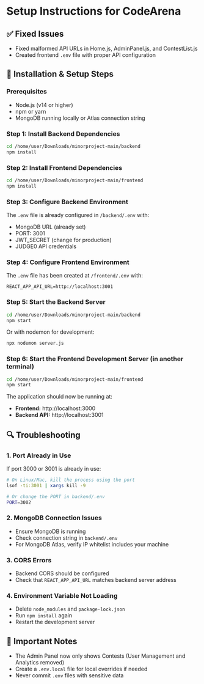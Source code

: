 # Setup Instructions for CodeArena

## ✅ Fixed Issues
- Fixed malformed API URLs in Home.js, AdminPanel.js, and ContestList.js
- Created frontend `.env` file with proper API configuration

## 🚀 Installation & Setup Steps

### Prerequisites
- Node.js (v14 or higher)
- npm or yarn
- MongoDB running locally or Atlas connection string

### Step 1: Install Backend Dependencies
```bash
cd /home/user/Downloads/minorproject-main/backend
npm install
```

### Step 2: Install Frontend Dependencies
```bash
cd /home/user/Downloads/minorproject-main/frontend
npm install
```

### Step 3: Configure Backend Environment
The `.env` file is already configured in `/backend/.env` with:
- MongoDB URL (already set)
- PORT: 3001
- JWT_SECRET (change for production)
- JUDGE0 API credentials

### Step 4: Configure Frontend Environment
The `.env` file has been created at `/frontend/.env` with:
```
REACT_APP_API_URL=http://localhost:3001
```

### Step 5: Start the Backend Server
```bash
cd /home/user/Downloads/minorproject-main/backend
npm start
```
Or with nodemon for development:
```bash
npx nodemon server.js
```

### Step 6: Start the Frontend Development Server (in another terminal)
```bash
cd /home/user/Downloads/minorproject-main/frontend
npm start
```

The application should now be running at:
- **Frontend:** http://localhost:3000
- **Backend API:** http://localhost:3001

## 🔍 Troubleshooting

### 1. Port Already in Use
If port 3000 or 3001 is already in use:
```bash
# On Linux/Mac, kill the process using the port
lsof -ti:3001 | xargs kill -9

# Or change the PORT in backend/.env
PORT=3002
```

### 2. MongoDB Connection Issues
- Ensure MongoDB is running
- Check connection string in `backend/.env`
- For MongoDB Atlas, verify IP whitelist includes your machine

### 3. CORS Errors
- Backend CORS should be configured
- Check that `REACT_APP_API_URL` matches backend server address

### 4. Environment Variable Not Loading
- Delete `node_modules` and `package-lock.json`
- Run `npm install` again
- Restart the development server

## 📝 Important Notes
- The Admin Panel now only shows Contests (User Management and Analytics removed)
- Create a `.env.local` file for local overrides if needed
- Never commit `.env` files with sensitive data